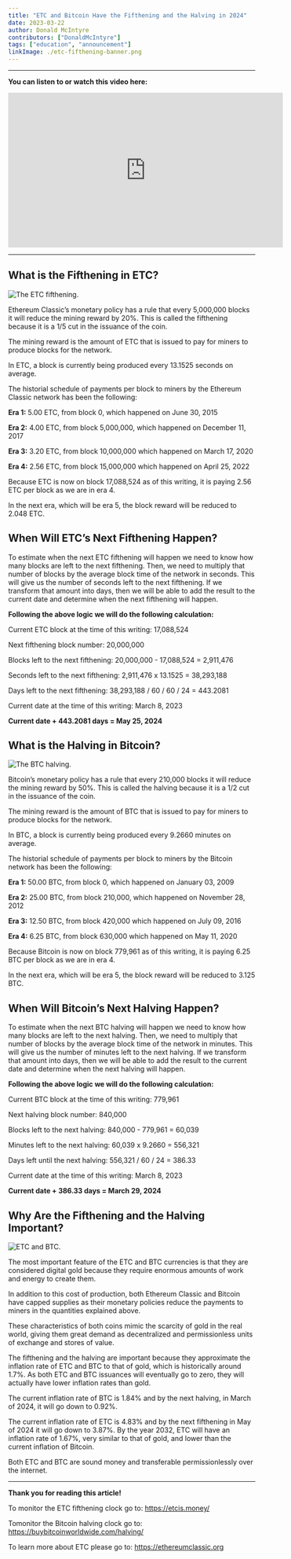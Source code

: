```yaml
---
title: "ETC and Bitcoin Have the Fifthening and the Halving in 2024"
date: 2023-03-22
author: Donald McIntyre
contributors: ["DonaldMcIntyre"]
tags: ["education", "announcement"]
linkImage: ./etc-fifthening-banner.png
---
```


---
**You can listen to or watch this video here:**

<iframe width="560" height="315" src="https://www.youtube.com/embed/JaNkywXLg2M" title="YouTube video player" frameborder="0" allow="accelerometer; autoplay; clipboard-write; encrypted-media; gyroscope; picture-in-picture; web-share" allowfullscreen></iframe>

---

## What is the Fifthening in ETC?

![The ETC fifthening.](./1.png)

Ethereum Classic’s monetary policy has a rule that every 5,000,000 blocks it will reduce the mining reward by 20%. This is called the fifthening because it is a 1/5 cut in the issuance of the coin.

The mining reward is the amount of ETC that is issued to pay for miners to produce blocks for the network.

In ETC, a block is currently being produced every 13.1525 seconds on average.

The historial schedule of payments per block to miners by the Ethereum Classic network has been the following:

**Era 1:** 5.00 ETC, from block 0, which happened on June 30, 2015

**Era 2:** 4.00 ETC, from block 5,000,000, which happened on December 11, 2017

**Era 3:** 3.20 ETC, from block 10,000,000 which happened on March 17, 2020

**Era 4:** 2.56 ETC, from block 15,000,000 which happened on April 25, 2022

Because ETC is now on block 17,088,524 as of this writing, it is paying 2.56 ETC per block as we are in era 4.

In the next era, which will be era 5, the block reward will be reduced to 2.048 ETC.

## When Will ETC’s Next Fifthening Happen?

To estimate when the next ETC fifthening will happen we need to know how many blocks are left to the next fifthening. Then, we need to multiply that number of blocks by the average block time of the network in seconds. This will give us the number of seconds left to the next fifthening. If we transform that amount into days, then we will be able to add the result to the current date and determine when the next fifthening will happen.

**Following the above logic we will do the following calculation:**

Current ETC block at the time of this writing: 17,088,524

Next fifthening block number: 20,000,000

Blocks left to the next fifthening: 20,000,000 - 17,088,524 = 2,911,476

Seconds left to the next fifthening: 2,911,476 x 13.1525 = 38,293,188

Days left to the next fifthening: 38,293,188 / 60 / 60 / 24 = 443.2081

Current date at the time of this writing: March 8, 2023

**Current date + 443.2081 days = May 25, 2024**

## What is the Halving in Bitcoin?

![The BTC halving.](./2.png)

Bitcoin’s monetary policy has a rule that every 210,000 blocks it will reduce the mining reward by 50%. This is called the halving because it is a 1/2 cut in the issuance of the coin.

The mining reward is the amount of BTC that is issued to pay for miners to produce blocks for the network.

In BTC, a block is currently being produced every 9.2660 minutes on average.

The historial schedule of payments per block to miners by the Bitcoin network has been the following:

**Era 1:** 50.00 BTC, from block 0, which happened on January 03, 2009

**Era 2:** 25.00 BTC, from block 210,000, which happened on November 28, 2012

**Era 3:** 12.50 BTC, from block 420,000 which happened on July 09, 2016

**Era 4:** 6.25 BTC, from block 630,000 which happened on May 11, 2020

Because Bitcoin is now on block 779,961 as of this writing, it is paying 6.25 BTC per block as we are in era 4.

In the next era, which will be era 5, the block reward will be reduced to 3.125 BTC.

## When Will Bitcoin’s Next Halving Happen?

To estimate when the next BTC halving will happen we need to know how many blocks are left to the next halving. Then, we need to multiply that number of blocks by the average block time of the network in minutes. This will give us the number of minutes left to the next halving. If we transform that amount into days, then we will be able to add the result to the current date and determine when the next halving will happen.

**Following the above logic we will do the following calculation:**

Current BTC block at the time of this writing: 779,961

Next halving block number: 840,000

Blocks left to the next halving: 840,000 - 779,961 = 60,039

Minutes left to the next halving: 60,039 x 9.2660 = 556,321

Days left until the next halving: 556,321 / 60 / 24 = 386.33

Current date at the time of this writing: March 8, 2023

**Current date + 386.33 days = March 29, 2024**

## Why Are the Fifthening and the Halving Important?

![ETC and BTC.](./3.png)

The  most important feature of the ETC and BTC currencies is that they are considered digital gold because they require enormous amounts of work and energy to create them. 

In addition to this cost of production, both Ethereum Classic and Bitcoin have capped supplies as their monetary policies reduce the payments to miners in the quantities explained above.

These characteristics of both coins mimic the scarcity of gold in the real world, giving them great demand as decentralized and permissionless units of exchange and stores of value.

The fifthening and the halving are important because they approximate the inflation rate of ETC and BTC to that of gold, which is historically around 1.7%. As both ETC and BTC issuances will eventually go to zero, they will actually have lower inflation rates than gold.

The current inflation rate of BTC is 1.84% and by the next halving, in March of 2024, it will go down to 0.92%.

The current inflation rate of ETC is 4.83% and by the next fifthening in May of 2024 it will go down to 3.87%. By the year 2032, ETC will have an inflation rate of 1.67%, very similar to that of gold, and lower than the current inflation of Bitcoin.

Both ETC and BTC are sound money and transferable permissionlessly over the internet.

---

**Thank you for reading this article!**

To monitor the ETC fifthening clock go to: https://etcis.money/

Tomonitor the Bitcoin halving clock go to: https://buybitcoinworldwide.com/halving/

To learn more about ETC please go to: https://ethereumclassic.org
